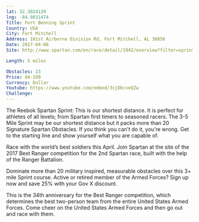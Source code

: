 ```yaml
---
lat: 32.3024139
lng: -84.9831474
Title: Fort Benning Sprint
Country: USA
City: Fort Mitchell
Address: 101st Airborne Division Rd, Fort Mitchell, AL 36856
Date: 2017-04-08
Site: http://www.spartan.com/en/race/detail/1942/overview?filter=sprint

Length: 5 miles

Obstacles: 23
Price: 84-109
Currency: Dollar
Youtube: https://www.youtube.com/embed/3sjDbcveQZw
Challenge:
---
```


The Reebok Spartan Sprint: This is our shortest distance. It is perfect for athletes of all levels; from Spartan first timers to seasoned racers. The 3-5 Mile Sprint may be our shortest distance but it packs more than 20 Signature Spartan Obstacles. If you think you can’t do it, you’re wrong. Get to the starting line and show yourself what you are capable of.

Race with the world’s best soldiers this April. Join Spartan at the site of the 2017 Best Ranger competition for the 2nd Spartan race, built with the help of the Ranger Battalion.

Dominate more than 20 military inspired, measurable obstacles over this 3+ mile Sprint course.
 Active or retired member of the Armed Forces? Sign up now and save 25% with your Gov X discount.

This is the 34th anniversary for the Best Ranger competition, which determines the best two-person team from the entire United States Armed Forces. Come cheer on the United States Armed Forces and then go out and race with them.